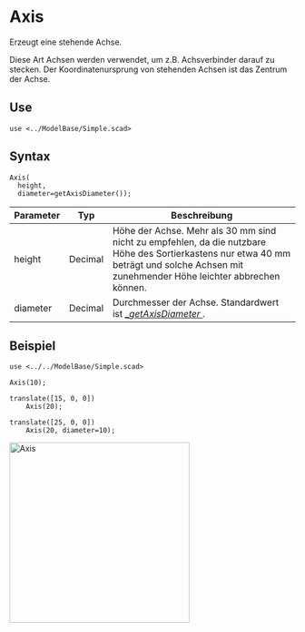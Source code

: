 # Axis

Erzeugt eine stehende Achse.

Diese Art Achsen werden verwendet, um z.B. Achsverbinder darauf zu stecken. Der Koordinatenursprung von stehenden Achsen ist das Zentrum der Achse.

## Use
```
use <../ModelBase/Simple.scad>
```

## Syntax
```
Axis(
  height, 
  diameter=getAxisDiameter());
```

| Parameter | Typ | Beschreibung |
| ------ | ------ | ------ |
| height | Decimal | Höhe der Achse. Mehr als 30 mm sind nicht zu empfehlen, da die nutzbare Höhe des Sortierkastens nur etwa 40 mm beträgt und solche Achsen mit zunehmender Höhe leichter abbrechen können. |
| diameter | Decimal | Durchmesser der Achse. Standardwert ist [__getAxisDiameter_ ](../Base/getAxisDiameter.md). |

## Beispiel

```
use <../../ModelBase/Simple.scad>

Axis(10);

translate([15, 0, 0])
    Axis(20);

translate([25, 0, 0])
    Axis(20, diameter=10);
```

<img width="317" alt="Axis" src="https://user-images.githubusercontent.com/48654609/169070124-62a69ffb-eb09-46f8-bb93-c228c5e1b355.png">
